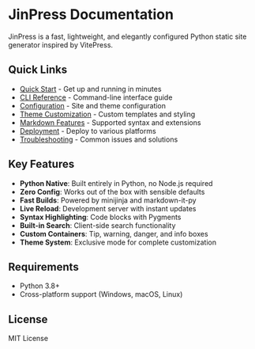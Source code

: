 # JinPress Documentation

JinPress is a fast, lightweight, and elegantly configured Python static site generator inspired by VitePress.

## Quick Links

- [Quick Start](./quick-start.md) - Get up and running in minutes
- [CLI Reference](./cli-reference.md) - Command-line interface guide
- [Configuration](./configuration.md) - Site and theme configuration
- [Theme Customization](./theme-customization.md) - Custom templates and styling
- [Markdown Features](./markdown-features.md) - Supported syntax and extensions
- [Deployment](./deployment.md) - Deploy to various platforms
- [Troubleshooting](./troubleshooting.md) - Common issues and solutions

## Key Features

- **Python Native**: Built entirely in Python, no Node.js required
- **Zero Config**: Works out of the box with sensible defaults
- **Fast Builds**: Powered by minijinja and markdown-it-py
- **Live Reload**: Development server with instant updates
- **Syntax Highlighting**: Code blocks with Pygments
- **Built-in Search**: Client-side search functionality
- **Custom Containers**: Tip, warning, danger, and info boxes
- **Theme System**: Exclusive mode for complete customization

## Requirements

- Python 3.8+
- Cross-platform support (Windows, macOS, Linux)

## License

MIT License